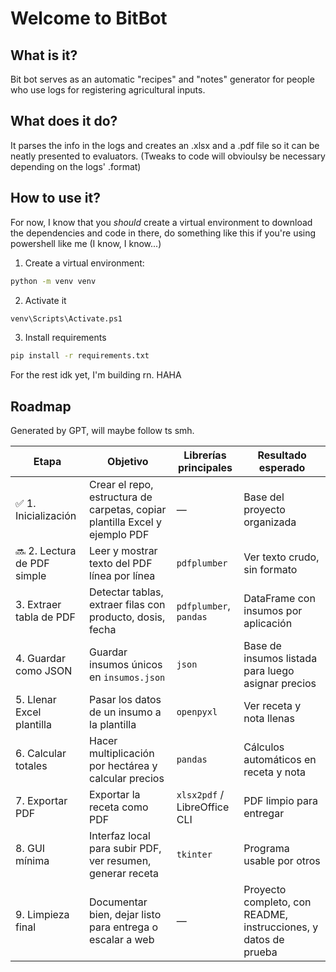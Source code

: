 # Welcome to BitBot

## What is it?

Bit bot serves as an automatic "recipes" and "notes" generator for people who use logs for registering agricultural inputs.

## What does it do?

It parses the info in the logs and creates an .xlsx and a .pdf file so it can be neatly presented to evaluators. (Tweaks to code will obvioulsy be necessary depending on the logs' .format)

## How to use it?

For now, I know that you _should_ create a virtual environment to download the dependencies and code in there, do something like this if you're using powershell like me (I know, I know...)

1. Create a virtual environment:

```Bash
python -m venv venv
```

2. Activate it

```Bash
venv\Scripts\Activate.ps1
```

3. Install requirements

```Bash
pip install -r requirements.txt
```

For the rest idk yet, I'm building rn. HAHA

## Roadmap

Generated by GPT, will maybe follow ts smh.

| Etapa                       | Objetivo                                                                    | Librerías principales        | Resultado esperado                                              |
| --------------------------- | --------------------------------------------------------------------------- | ---------------------------- | --------------------------------------------------------------- |
| ✅ 1. Inicialización        | Crear el repo, estructura de carpetas, copiar plantilla Excel y ejemplo PDF | —                            | Base del proyecto organizada                                    |
| 🔜 2. Lectura de PDF simple | Leer y mostrar texto del PDF línea por línea                                | `pdfplumber`                 | Ver texto crudo, sin formato                                    |
| 3. Extraer tabla de PDF     | Detectar tablas, extraer filas con producto, dosis, fecha                   | `pdfplumber`, `pandas`       | DataFrame con insumos por aplicación                            |
| 4. Guardar como JSON        | Guardar insumos únicos en `insumos.json`                                    | `json`                       | Base de insumos listada para luego asignar precios              |
| 5. Llenar Excel plantilla   | Pasar los datos de un insumo a la plantilla                                 | `openpyxl`                   | Ver receta y nota llenas                                        |
| 6. Calcular totales         | Hacer multiplicación por hectárea y calcular precios                        | `pandas`                     | Cálculos automáticos en receta y nota                           |
| 7. Exportar PDF             | Exportar la receta como PDF                                                 | `xlsx2pdf` / LibreOffice CLI | PDF limpio para entregar                                        |
| 8. GUI mínima               | Interfaz local para subir PDF, ver resumen, generar receta                  | `tkinter`                    | Programa usable por otros                                       |
| 9. Limpieza final           | Documentar bien, dejar listo para entrega o escalar a web                   | —                            | Proyecto completo, con README, instrucciones, y datos de prueba |
